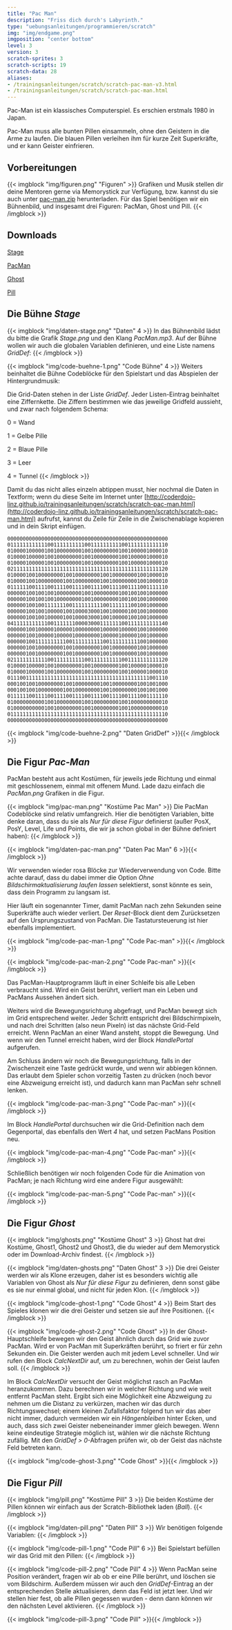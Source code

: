 ```yaml
---
title: "Pac Man"
description: "Friss dich durch's Labyrinth."
type: "uebungsanleitungen/programmieren/scratch"
img: "img/endgame.png"
imgposition: "center bottom"
level: 3
version: 3
scratch-sprites: 3
scratch-scripts: 19
scratch-data: 28
aliases:
- /trainingsanleitungen/scratch/scratch-pac-man-v3.html
- /trainingsanleitungen/scratch/scratch-pac-man.html
---
```


Pac-Man ist ein klassisches Computerspiel. Es erschien erstmals 1980 in Japan.

Pac-Man muss alle bunten Pillen einsammeln, ohne den Geistern in die Arme zu laufen. Die blauen Pillen verleihen ihm für kurze Zeit Superkräfte, und er kann Geister einfrieren.

## Vorbereitungen

{{< imgblock "img/figuren.png" "Figuren" >}}
Grafiken und Musik stellen dir deine Mentoren gerne via Memorystick zur Verfügung, bzw. kannst du sie auch unter [pac-man.zip](pac-man.zip) herunterladen.
Für das Spiel benötigen wir ein Bühnenbild, und insgesamt drei Figuren: PacMan, Ghost und Pill.
{{< /imgblock >}}

## Downloads

[Stage](Stage.png)

[PacMan](PacMan.sprite3)

[Ghost](Ghost.sprite3)

[Pill](Pill.sprite3)

## Die Bühne *Stage*

{{< imgblock "img/daten-stage.png" "Daten" 4 >}}
In das Bühnenbild lädst du bitte die Grafik *Stage.png* und den Klang *PacMan.mp3*. Auf der Bühne wollen wir auch die globalen Variablen definieren, und eine Liste namens *GridDef*:
{{< /imgblock >}}

{{< imgblock "img/code-buehne-1.png" "Code Bühne" 4 >}}
Weiters beinhaltet die Bühne Codeblöcke für den Spielstart und das Abspielen der Hintergrundmusik:

Die Grid-Daten stehen in der Liste *GridDef*. Jeder Listen-Eintrag beinhaltet eine Ziffernkette. Die Ziffern bestimmen wie das jeweilige Gridfeld aussieht, und zwar nach folgendem Schema:

0 = Wand

1 = Gelbe Pille

2 = Blaue Pille

3 = Leer

4 = Tunnel
{{< /imgblock >}}

Damit du das nicht alles einzeln abtippen musst, hier nochmal die Daten in Textform; wenn du diese Seite im Internet unter [http://coderdojo-linz.github.io/trainingsanleitungen/scratch/scratch-pac-man.html](http://coderdojo-linz.github.io/trainingsanleitungen/scratch/scratch-pac-man.html) aufrufst, kannst du Zeile für Zeile in die Zwischenablage kopieren und in dein Skript einfügen.

```shell
0000000000000000000000000000000000000000000000000000
0111111111111001111111111001111111111001111111111110
0100001000001001000000001001000000001001000001000010
0100001000001001000000001001000000001001000001000010
0100001000001001000000001001000000001001000001000010
0211111111111111111111111111111111111111111111111120
0100001001000000001001000000001001000000001001000010
0100001001000000001001000000001001000000001001000010
0111111001111001111001111001111001111001111001111110
0000001001001001000000001001000000001001001001000000
0000001001001001000000001001000000001001001001000000
0000001001001111111001111111111001111111001001000000
0000001001001000001001000030001001000001001001000000
0000001001001000001001000030001001000001001001000000
0411111111111001111111000030001111111001111111111140
0000001001000001000001000000001000001000001001000000
0000001001000001000001000000001000001000001001000000
0000001001111111111001111111111001111111111001000000
0000001001000000001001000000001001000000001001000000
0000001001000000001001000000001001000000001001000000
0211111111111001111111111001111111111001111111111120
0100001000001001000000001001000000001001000001000010
0100001000001001000000001001000000001001000001000010
0111001111111111111111111111111111111111111111001110
0001001001000000001001000000001001000000001001001000
0001001001000000001001000000001001000000001001001000
0111111001111001111001111001111001111001111001111110
0100000000001001000000001001000000001001000000000010
0100000000001001000000001001000000001001000000000010
0111111111111111111111111111111111111111111111111110
0000000000000000000000000000000000000000000000000000
```

{{< imgblock "img/code-buehne-2.png" "Daten GridDef" >}}{{< /imgblock >}}

## Die Figur *Pac-Man*

PacMan besteht aus acht Kostümen, für jeweils jede Richtung und einmal mit geschlossenem, einmal mit offenem Mund. Lade dazu einfach die *PacMan.png* Grafiken in die Figur.

{{< imgblock "img/pac-man.png" "Kostüme Pac Man" >}}
Die PacMan Codeblöcke sind relativ umfangreich. Hier die benötigten Variablen, bitte denke daran, dass du sie als *Nur für diese Figur* definierst (außer PosX, PosY, Level, Life und Points, die wir ja schon global in der Bühne definiert haben):
{{< /imgblock >}}

{{< imgblock "img/daten-pac-man.png" "Daten Pac Man" 6 >}}{{< /imgblock >}}

Wir verwenden wieder rosa Blöcke zur Wiederverwendung von Code. Bitte achte darauf, dass du dabei immer die Option *Ohne Bildschirmaktualisierung laufen lassen* selektierst, sonst könnte es sein, dass dein Programm zu langsam ist.

Hier läuft ein sogenannter Timer, damit PacMan nach zehn Sekunden seine Superkräfte auch wieder verliert. Der *Reset*-Block dient dem Zurücksetzen auf den Ursprungszustand von PacMan. Die Tastatursteuerung ist hier ebenfalls implementiert.

{{< imgblock "img/code-pac-man-1.png" "Code Pac-man" >}}{{< /imgblock >}}

{{< imgblock "img/code-pac-man-2.png" "Code Pac-man" >}}{{< /imgblock >}}

Das PacMan-Hauptprogramm läuft in einer Schleife bis alle Leben verbraucht sind. Wird ein Geist berührt, verliert man ein Leben und PacMans Aussehen ändert sich.

Weiters wird die Bewegungsrichtung abgefragt, und PacMan bewegt sich im Grid entsprechend weiter. Jeder Schritt entspricht drei Bildschirmpixeln, und nach drei Schritten (also neun Pixeln) ist das nächste Grid-Feld erreicht. Wenn PacMan an einer Wand ansteht, stoppt die Bewegung.
Und wenn wir den Tunnel erreicht haben, wird der Block *HandlePortal* aufgerufen.

Am Schluss ändern wir noch die Bewegungsrichtung, falls in der Zwischenzeit eine Taste gedrückt wurde, und wenn wir abbiegen können. Das erlaubt dem Spieler schon vorzeitig Tasten zu drücken (noch bevor eine Abzweigung erreicht ist), und dadurch kann man PacMan sehr schnell lenken.

{{< imgblock "img/code-pac-man-3.png" "Code Pac-man" >}}{{< /imgblock >}}

Im Block *HandlePortal* durchsuchen wir die Grid-Definition nach dem Gegenportal, das ebenfalls den Wert *4* hat, und setzen PacMans Position neu.

{{< imgblock "img/code-pac-man-4.png" "Code Pac-man" >}}{{< /imgblock >}}

Schließlich benötigen wir noch folgenden Code für die Animation von PacMan; je nach Richtung wird eine andere Figur ausgewählt:

{{< imgblock "img/code-pac-man-5.png" "Code Pac-man" >}}{{< /imgblock >}}

## Die Figur *Ghost*

{{< imgblock "img/ghosts.png" "Kostüme Ghost" 3 >}}
Ghost hat drei Kostüme, Ghost1, Ghost2 und Ghost3, die du wieder auf dem Memorystick oder im Download-Archiv findest.
{{< /imgblock >}}

{{< imgblock "img/daten-ghosts.png" "Daten Ghost" 3 >}}
Die drei Geister werden wir als Klone erzeugen, daher ist es besonders wichtig alle Variablen von Ghost als *Nur für diese Figur* zu definieren, denn sonst gäbe es sie nur einmal global, und nicht für jeden Klon.
{{< /imgblock >}}

{{< imgblock "img/code-ghost-1.png" "Code Ghost" 4 >}}
Beim Start des Spieles klonen wir die drei Geister und setzen sie auf ihre Positionen.
{{< /imgblock >}}

{{< imgblock "img/code-ghost-2.png" "Code Ghost" >}}
In der Ghost-Hauptschleife bewegen wir den Geist ähnlich durch das Grid wie zuvor PacMan. Wird er von PacMan mit Superkräften berührt, so friert er für zehn Sekunden ein. Die Geister werden auch mit jedem Level schneller. Und wir rufen den Block *CalcNextDir* auf, um zu berechnen, wohin der Geist laufen soll.
{{< /imgblock >}}

Im Block *CalcNextDir* versucht der Geist möglichst rasch an PacMan heranzukommen. Dazu berechnen wir in welcher Richtung und wie weit entfernt PacMan steht. Ergibt sich eine Möglichkeit eine Abzweigung zu nehmen um die Distanz zu verkürzen, machen wir das durch Richtungswechsel; einem kleinen Zufallsfaktor folgend tun wir das aber nicht immer, dadurch vermeiden wir ein *Hängenbleiben* hinter Ecken, und auch, dass sich zwei Geister nebeneinander immer gleich bewegen. Wenn keine eindeutige Strategie möglich ist, wählen wir die nächste Richtung zufällig. Mit den *GridDef > 0*-Abfragen prüfen wir, ob der Geist das nächste Feld betreten kann.

{{< imgblock "img/code-ghost-3.png" "Code Ghost" >}}{{< /imgblock >}}

## Die Figur *Pill*

{{< imgblock "img/pill.png" "Kostüme Pill" 3 >}}
Die beiden Kostüme der Pillen können wir einfach aus der Scratch-Bibliothek laden (*Ball*).
{{< /imgblock >}}

{{< imgblock "img/daten-pill.png" "Daten Pill" 3 >}}
Wir benötigen folgende Variablen:
{{< /imgblock >}}

{{< imgblock "img/code-pill-1.png" "Code Pill" 6 >}}
Bei Spielstart befüllen wir das Grid mit den Pillen:
{{< /imgblock >}}

{{< imgblock "img/code-pill-2.png" "Code Pill" 4 >}}
Wenn PacMan seine Position verändert, fragen wir ab ob er eine Pille berührt, und löschen sie vom Bildschirm. Außerdem müssen wir auch den *GridDef*-Eintrag an der entsprechenden Stelle aktualisieren, denn das Feld ist jetzt leer. Und wir stellen hier fest, ob alle Pillen gegessen wurden - denn dann können wir den nächsten Level aktivieren.
{{< /imgblock >}}

{{< imgblock "img/code-pill-3.png" "Code Pill" >}}{{< /imgblock >}}
